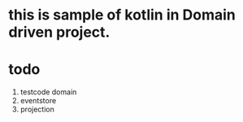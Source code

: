 # this is sample of kotlin in Domain driven project.

# todo
1. testcode domain
2. eventstore
3. projection